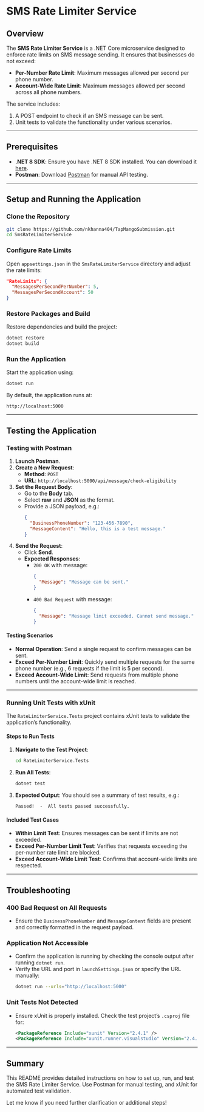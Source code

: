 # SMS Rate Limiter Service

## Overview

The **SMS Rate Limiter Service** is a .NET Core microservice designed to enforce rate limits on SMS message sending. It ensures that businesses do not exceed:
- **Per-Number Rate Limit**: Maximum messages allowed per second per phone number.
- **Account-Wide Rate Limit**: Maximum messages allowed per second across all phone numbers.

The service includes:
1. A POST endpoint to check if an SMS message can be sent.
2. Unit tests to validate the functionality under various scenarios.

---

## Prerequisites

- **.NET 8 SDK**: Ensure you have .NET 8 SDK installed. You can download it [here](https://dotnet.microsoft.com/download/dotnet/8.0).
- **Postman**: Download [Postman](https://www.postman.com/downloads/) for manual API testing.

---

## Setup and Running the Application

### Clone the Repository
```bash
git clone https://github.com/nkhanna404/TapMangoSubmission.git
cd SmsRateLimiterService
```

### Configure Rate Limits
Open `appsettings.json` in the `SmsRateLimiterService` directory and adjust the rate limits:
```json
"RateLimits": {
  "MessagesPerSecondPerNumber": 5,
  "MessagesPerSecondAccount": 50
}
```

### Restore Packages and Build
Restore dependencies and build the project:
```bash
dotnet restore
dotnet build
```

### Run the Application
Start the application using:
```bash
dotnet run
```

By default, the application runs at:
```
http://localhost:5000
```

---

## Testing the Application

### Testing with Postman

1. **Launch Postman**.
2. **Create a New Request**:
   - **Method**: `POST`
   - **URL**: `http://localhost:5000/api/message/check-eligibility`
3. **Set the Request Body**:
   - Go to the **Body** tab.
   - Select **raw** and **JSON** as the format.
   - Provide a JSON payload, e.g.:
     ```json
     {
       "BusinessPhoneNumber": "123-456-7890",
       "MessageContent": "Hello, this is a test message."
     }
     ```
4. **Send the Request**:
   - Click **Send**.
   - **Expected Responses**:
     - `200 OK` with message:
       ```json
       {
         "Message": "Message can be sent."
       }
       ```
     - `400 Bad Request` with message:
       ```json
       {
         "Message": "Message limit exceeded. Cannot send message."
       }
       ```

#### Testing Scenarios
- **Normal Operation**: Send a single request to confirm messages can be sent.
- **Exceed Per-Number Limit**: Quickly send multiple requests for the same phone number (e.g., 6 requests if the limit is 5 per second).
- **Exceed Account-Wide Limit**: Send requests from multiple phone numbers until the account-wide limit is reached.

---

### Running Unit Tests with xUnit

The `RateLimiterService.Tests` project contains xUnit tests to validate the application’s functionality.

#### Steps to Run Tests

1. **Navigate to the Test Project**:
   ```bash
   cd RateLimiterService.Tests
   ```

2. **Run All Tests**:
   ```bash
   dotnet test
   ```

3. **Expected Output**:
   You should see a summary of test results, e.g.:
   ```
   Passed!  -  All tests passed successfully.
   ```

#### Included Test Cases

- **Within Limit Test**: Ensures messages can be sent if limits are not exceeded.
- **Exceed Per-Number Limit Test**: Verifies that requests exceeding the per-number rate limit are blocked.
- **Exceed Account-Wide Limit Test**: Confirms that account-wide limits are respected.

---

## Troubleshooting

### 400 Bad Request on All Requests
- Ensure the `BusinessPhoneNumber` and `MessageContent` fields are present and correctly formatted in the request payload.

### Application Not Accessible
- Confirm the application is running by checking the console output after running `dotnet run`.
- Verify the URL and port in `launchSettings.json` or specify the URL manually:
  ```bash
  dotnet run --urls="http://localhost:5000"
  ```

### Unit Tests Not Detected
- Ensure xUnit is properly installed. Check the test project’s `.csproj` file for:
  ```xml
  <PackageReference Include="xunit" Version="2.4.1" />
  <PackageReference Include="xunit.runner.visualstudio" Version="2.4.3" />
  ```

---

## Summary

This README provides detailed instructions on how to set up, run, and test the SMS Rate Limiter Service. Use Postman for manual testing, and xUnit for automated test validation.

Let me know if you need further clarification or additional steps!
